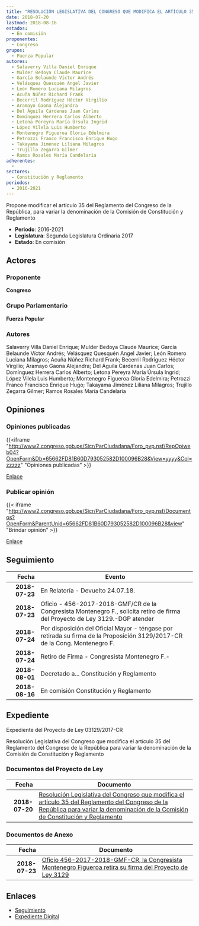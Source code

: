 ```yaml
---
title: "RESOLUCIÓN LEGISLATIVA DEL CONGRESO QUE MODIFICA EL ARTÍCULO 35 DEL REGLAMENTO DEL CONGRESO DE LA REPÚBLICA PARA VARIAR LA DENOMINACIÓN DE LA COCMISIÓN DE CONSTITUCIÓN Y REGLAMENTO"
date: 2018-07-20
lastmod: 2018-08-16
estados: 
  - En comisión
proponentes: 
  - Congreso
grupos: 
  - Fuerza Popular
autores: 
  - Salaverry Villa Daniel Enrique
  - Mulder Bedoya Claude Maurice
  - García Belaunde Víctor Andrés
  - Velásquez Quesquén Angel Javier
  - León Romero Luciana Milagros
  - Acuña Núñez Richard Frank
  - Becerril Rodríguez Héctor Virgilio
  - Aramayo Gaona Alejandra
  - Del Águila Cárdenas Juan Carlos
  - Domínguez Herrera Carlos Alberto
  - Letona Pereyra María Úrsula Ingrid
  - López Vilela Luis Humberto
  - Montenegro Figueroa Gloria Edelmira
  - Petrozzi Franco Francisco Enrique Hugo
  - Takayama Jiménez Liliana Milagros
  - Trujillo Zegarra Gilmer
  - Ramos Rosales María Candelaria
adherentes: 
  - 
sectores: 
  - Constitución y Reglamento
periodos: 
  - 2016-2021
---
```


Propone modificar el artículo 35 del Reglamento del Congreso de la República, para variar la denominación de la Comisión de Constitución y Reglamento

- **Periodo**: 2016-2021
- **Legislatura**: Segunda Legislatura Ordinaria 2017
- **Estado**: En comisión

## Actores

### Proponente

**Congreso**

### Grupo Parlamentario

**Fuerza Popular**

### Autores

Salaverry Villa Daniel Enrique; Mulder Bedoya Claude Maurice; García Belaunde Víctor Andrés; Velásquez Quesquén Angel Javier; León Romero Luciana Milagros; Acuña Núñez Richard Frank; Becerril Rodríguez Héctor Virgilio; Aramayo Gaona Alejandra; Del Águila Cárdenas Juan Carlos; Domínguez Herrera Carlos Alberto; Letona Pereyra María Úrsula Ingrid; López Vilela Luis Humberto; Montenegro Figueroa Gloria Edelmira; Petrozzi Franco Francisco Enrique Hugo; Takayama Jiménez Liliana Milagros; Trujillo Zegarra Gilmer; Ramos Rosales María Candelaria


## Opiniones

### Opiniones publicadas

{{<iframe "http://www2.congreso.gob.pe/Sicr/ParCiudadana/Foro_pvp.nsf/RepOpiweb04?OpenForm&Db=65662FD81B60D793052582D100096B28&View=yyyy&Col=zzzzz" "Opiniones publicadas" >}}

[Enlace](http://www2.congreso.gob.pe/Sicr/ParCiudadana/Foro_pvp.nsf/RepOpiweb04?OpenForm&Db=65662FD81B60D793052582D100096B28&View=yyyy&Col=zzzzz)
### Publicar opinión

{{< iframe "http://www2.congreso.gob.pe/Sicr/ParCiudadana/Foro_pvp.nsf/Documentos?OpenForm&ParentUnid=65662FD81B60D793052582D100096B28&view" "Brindar opinión" >}}

[Enlace](http://www2.congreso.gob.pe/Sicr/ParCiudadana/Foro_pvp.nsf/Documentos?OpenForm&ParentUnid=65662FD81B60D793052582D100096B28&view)

## Seguimiento

| Fecha | Evento |
|------:|--------|
| **2018-07-23** | En Relatoría - Devuelto 24.07.18.|
| **2018-07-23** | Oficio - 456-2017-2018-GMF/CR de la Congresista Montenegro F., solicita retiro de firma del Proyecto de Ley 3129.-DGP atender|
| **2018-07-24** | Por disposición del Oficial Mayor - téngase por retirada su firma de la Proposición 3129/2017-CR de la Cong. Montenegro F.|
| **2018-07-24** | Retiro de Firma - Congresista Montenegro F.-|
| **2018-08-01** | Decretado a... Constitución y Reglamento|
| **2018-08-16** | En comisión Constitución y Reglamento|


## Expediente

Expediente del Proyecto de Ley 03129/2017-CR

Resolución Legislativa del Congreso que modifica el artículo 35 del Reglamento del Congreso de la República para variar la denominación de la Comisión de Constitución y Reglamento


### Documentos del Proyecto de Ley

| Fecha | Documento |
|------:|--------|
| **2018-07-20** | [Resolución Legislativa del Congreso que modifica el artículo 35 del Reglamento del Congreso de la República para variar la denominación de la Comisión de Constitución y Reglamento](http://www.leyes.congreso.gob.pe/Documentos/2016_2021/Proyectos_de_Ley_y_de_Resoluciones_Legislativas/PL0312920180720.PDF) |

### Documentos de Anexo

| Fecha | Documento |
|------:|--------|
| **2018-07-23** | [Oficio 456-2017-2018-GMF-CR, la Congresista Montenegro Figueroa retira su firma del Proyecto de Ley 3129](http://www.leyes.congreso.gob.pe/Documentos/2016_2021/Retiro_de_Firmas/Proyectos/OFICIO-456-2017-2018-GMF-CR.PDF) |

## Enlaces 

- [Seguimiento](http://www2.congreso.gob.pe/Sicr/TraDocEstProc/CLProLey2016.nsf/f7fff46988ca05b1052578e100829cc7/62b85c64dabfc0ef052582d100077d2a?OpenDocument)
- [Expediente Digital](http://www2.congreso.gob.pe/Sicr/TraDocEstProc/CLProLey2016.nsf/f7fff46988ca05b1052578e100829cc7/62b85c64dabfc0ef052582d100077d2a?OpenDocument&Click=05257FB7005EB655.eb71d0cf91d8294e05256cdf006b5706/$Body/0.1C6C)
